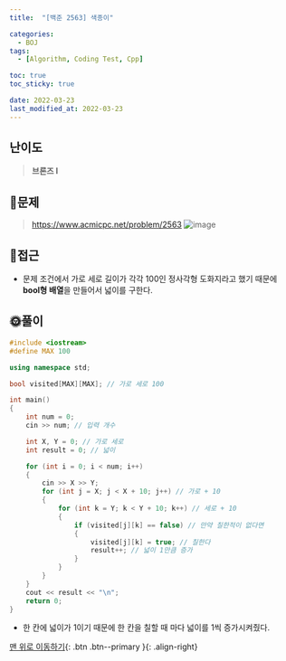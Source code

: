 ```yaml
---
title:  "[백준 2563] 색종이" 

categories:
  - BOJ
tags:
  - [Algorithm, Coding Test, Cpp]

toc: true
toc_sticky: true

date: 2022-03-23
last_modified_at: 2022-03-23
---
```


## 난이도
> **브론즈 I**

## 📜문제
> <https://www.acmicpc.net/problem/2563>
![image](https://user-images.githubusercontent.com/81313733/159519255-1b69e125-1557-4745-8b4a-a1e3de3795ba.png)


## 🔎접근
- 문제 조건에서 가로 세로 길이가 각각 100인 정사각형 도화지라고 했기 때문에 **bool형 배열**을 만들어서 넓이를 구한다. 


## 🌞풀이
```c++
#include <iostream>
#define MAX 100

using namespace std;

bool visited[MAX][MAX]; // 가로 세로 100

int main()
{
	int num = 0;
	cin >> num; // 입력 개수

	int X, Y = 0; // 가로 세로
	int result = 0; // 넓이

	for (int i = 0; i < num; i++)
	{
		cin >> X >> Y;
		for (int j = X; j < X + 10; j++) // 가로 + 10 
		{
			for (int k = Y; k < Y + 10; k++) // 세로 + 10 
			{
				if (visited[j][k] == false) // 만약 칠한적이 없다면
				{
					visited[j][k] = true; // 칠한다
					result++; // 넓이 1만큼 증가
				}
			}
		}
	}
	cout << result << "\n";
	return 0;
}
```
- 한 칸에 넓이가 1이기 때문에 한 칸을 칠할 때 마다 넓이를 1씩 증가시켜줬다.

[맨 위로 이동하기](#){: .btn .btn--primary }{: .align-right}